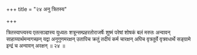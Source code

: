 +++
title = "२४ अनु त्रितस्य"

+++

त्रितस्याप्त्यस्य एतत्सञ्ज्ञस्य युध्यतः शत्रून्सम्प्रहरतोराजर्षेः शुष्मं परेषां शोषकं बलं मरुतः अन्वावन् साहाय्यार्थमन्वगच्छन् यद्वा अनुगुणमरक्षन् उतापिच क्रतुं तदीयं कर्म चारक्षन् अपिच वृत्रतूर्ये वृत्रवधार्थे सङ्ग्रामे इन्द्रं च अन्वावन् अरक्षन् ॥ २४ ॥